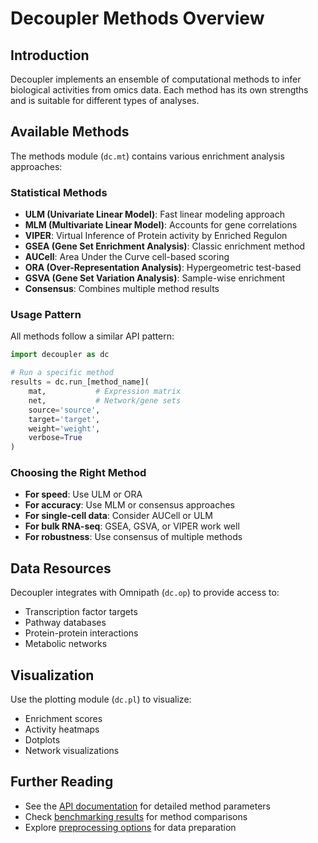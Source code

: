 # Decoupler Methods Overview

## Introduction

Decoupler implements an ensemble of computational methods to infer biological activities from omics data. Each method has its own strengths and is suitable for different types of analyses.

## Available Methods

The methods module (`dc.mt`) contains various enrichment analysis approaches:

### Statistical Methods
- **ULM (Univariate Linear Model)**: Fast linear modeling approach
- **MLM (Multivariate Linear Model)**: Accounts for gene correlations
- **VIPER**: Virtual Inference of Protein activity by Enriched Regulon
- **GSEA (Gene Set Enrichment Analysis)**: Classic enrichment method
- **AUCell**: Area Under the Curve cell-based scoring
- **ORA (Over-Representation Analysis)**: Hypergeometric test-based
- **GSVA (Gene Set Variation Analysis)**: Sample-wise enrichment
- **Consensus**: Combines multiple method results

### Usage Pattern

All methods follow a similar API pattern:

```python
import decoupler as dc

# Run a specific method
results = dc.run_[method_name](
    mat,           # Expression matrix
    net,           # Network/gene sets
    source='source',
    target='target',
    weight='weight',
    verbose=True
)
```

### Choosing the Right Method

- **For speed**: Use ULM or ORA
- **For accuracy**: Use MLM or consensus approaches
- **For single-cell data**: Consider AUCell or ULM
- **For bulk RNA-seq**: GSEA, GSVA, or VIPER work well
- **For robustness**: Use consensus of multiple methods

## Data Resources

Decoupler integrates with Omnipath (`dc.op`) to provide access to:
- Transcription factor targets
- Pathway databases
- Protein-protein interactions
- Metabolic networks

## Visualization

Use the plotting module (`dc.pl`) to visualize:
- Enrichment scores
- Activity heatmaps
- Dotplots
- Network visualizations

## Further Reading

- See the [API documentation](../api/methods/mt.md) for detailed method parameters
- Check [benchmarking results](../api/methods/bm.md) for method comparisons
- Explore [preprocessing options](../api/analysis/pp.md) for data preparation